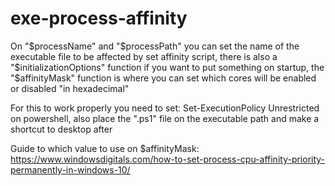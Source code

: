 # exe-process-affinity
On "$processName" and "$processPath" you can set the name of the executable file to be affected by set affinity script, there is also a "$initializationOptions" function if you want to put something on startup, the "$affinityMask" function is where you can set which cores will be enabled or disabled "in hexadecimal"

For this to work properly you need to set: Set-ExecutionPolicy Unrestricted on powershell, also place the ".ps1" file on the executable path and make a shortcut to desktop after

Guide to which value to use on $affinityMask: https://www.windowsdigitals.com/how-to-set-process-cpu-affinity-priority-permanently-in-windows-10/
